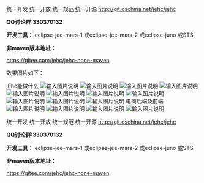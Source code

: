 
统一开发 统一开放 统一规范 统一开源
http://git.oschina.net/jehc/jehc

 **QQ讨论群:330370132** 

 **开发工具：** 
eclipse-jee-mars-1
或eclipse-jee-mars-2
或eclipse-juno
或STS


 **非maven版本地址：** 

https://gitee.com/jehc/jehc-none-maven

效果图片如下：

jEhc能做什么
![输入图片说明](https://gitee.com/uploads/images/2018/0120/155641_cf6bf26c_1341290.png "首页.png")
![输入图片说明](https://gitee.com/uploads/images/2018/0120/155650_1d1c0fa1_1341290.png "在线设计.png")
![输入图片说明](https://gitee.com/uploads/images/2018/0120/155658_5d412677_1341290.png "流程部署.png")
![输入图片说明](https://gitee.com/uploads/images/2018/0120/160438_7f612231_1341290.png "导航菜单.png")
![输入图片说明](https://gitee.com/uploads/images/2018/0120/155838_5a94457d_1341290.png "代码生成器.png")
![输入图片说明](https://gitee.com/uploads/images/2018/0120/155927_13b4e4ae_1341290.png "菜单配置.png")
![输入图片说明](https://gitee.com/uploads/images/2018/0120/160017_51a55007_1341290.png "数据字典.png")
![输入图片说明](https://gitee.com/uploads/images/2018/0120/160101_1fa37474_1341290.png "角色权限.png")
![输入图片说明](https://gitee.com/uploads/images/2018/0120/160302_52912e9f_1341290.png "用户管理.png")
![输入图片说明](https://gitee.com/uploads/images/2018/0120/160344_f5233e1e_1341290.png "部门管理.png")
![输入图片说明](https://gitee.com/uploads/images/2018/0120/160750_e48fe212_1341290.png "公司信息.png")
电商后端及前端
![输入图片说明](https://gitee.com/uploads/images/2018/0120/160635_89d6de89_1341290.png "添加购物车.png")
![输入图片说明](https://gitee.com/uploads/images/2018/0120/160713_6fa82509_1341290.png "创建订单.png")
![输入图片说明](https://gitee.com/uploads/images/2018/0120/160849_f738a3f6_1341290.png "创建商户.png")
![输入图片说明](https://gitee.com/uploads/images/2018/0120/160932_ec356712_1341290.png "创建商品.png")

统一开发 统一开放 统一规范 统一开源
http://git.oschina.net/jehc/jehc

 **QQ讨论群:330370132** 

 **开发工具：** 
eclipse-jee-mars-1
或eclipse-jee-mars-2
或eclipse-juno
或STS

 **非maven版本地址：** 

https://gitee.com/jehc/jehc-none-maven